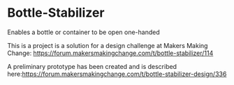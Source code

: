 # Bottle-Stabilizer
Enables a bottle or container to be open one-handed

This is a project is a solution for a design challenge at Makers Making Change: https://forum.makersmakingchange.com/t/bottle-stabilizer/114

A preliminary prototype has been created and is described here:https://forum.makersmakingchange.com/t/bottle-stabilizer-design/336
